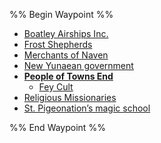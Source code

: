 %% Begin Waypoint %%
- [Boatley Airships Inc.](./Boatley%20Airships%20Inc..md)
- [Frost Shepherds](./Frost%20Shepherds.md)
- [Merchants of Naven](./Merchants%20of%20Naven.md)
- [New Yunaean government](./New%20Yunaean%20government.md)
- **[People of Towns End](./People%20of%20Towns%20End/People%20of%20Towns%20End.md)**
	- [Fey Cult](./People%20of%20Towns%20End/Fey%20Cult.md)
- [Religious Missionaries](./Religious%20Missionaries.md)
- [St. Pigeonation’s magic school](./St.%20Pigeonation%E2%80%99s%20magic%20school.md)

%% End Waypoint %%

